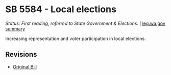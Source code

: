 # SB 5584 - Local elections
*Status: First reading, referred to State Government & Elections.* | [leg.wa.gov summary](https://app.leg.wa.gov/billsummary?BillNumber=5584&Year=2021)

Increasing representation and voter participation in local elections.

## Revisions
* [Original Bill](1/)
